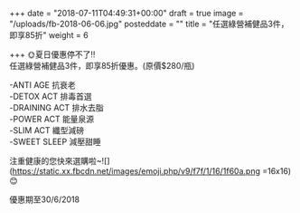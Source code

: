 +++
date = "2018-07-11T04:49:31+00:00"
draft = true
image = "/uploads/fb-2018-06-06.jpg"
posteddate = ""
title = "任選綠營補健品3件，即享85折"
weight = 6

+++
🌞夏日優惠停不了‼  
 任選綠營補健品3件，即享85折優惠。(原價$280/瓶)

 -ANTI AGE 抗衰老  
 -DETOX ACT 排毒首選  
 -DRAINING ACT 排水去脂  
 -POWER ACT 能量泉源  
 -SLIM ACT 纖型減磅  
 -SWEET SLEEP 減壓甜睡

 注重健康的您快來選購啦\~![](https://static.xx.fbcdn.net/images/emoji.php/v9/f7f/1/16/1f60a.png =16x16)😊

 優惠期至30/6/2018